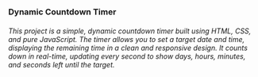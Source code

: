 <h3>

Dynamic Countdown Timer</h3>
<h6>
This project is a simple, dynamic countdown timer built using HTML, CSS, and pure JavaScript. The timer allows you to set a target date and time, displaying the remaining time in a clean and responsive design. It counts down in real-time, updating every second to show days, hours, minutes, and seconds left until the target.</h6>
